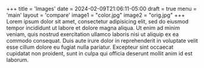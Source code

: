 +++
title = 'Images'
date = 2024-02-09T21:06:11-05:00
draft = true
menu = 'main'
layout = 'compare'
image1 = "color.jpg"
image2 = "orig.jpg"
+++
Lorem ipsum dolor sit amet, consectetur adipisicing elit, sed do eiusmod
tempor incididunt ut labore et dolore magna aliqua. Ut enim ad minim veniam,
quis nostrud exercitation ullamco laboris nisi ut aliquip ex ea commodo
consequat. Duis aute irure dolor in reprehenderit in voluptate velit esse
cillum dolore eu fugiat nulla pariatur. Excepteur sint occaecat cupidatat non
proident, sunt in culpa qui officia deserunt mollit anim id est laborum.
